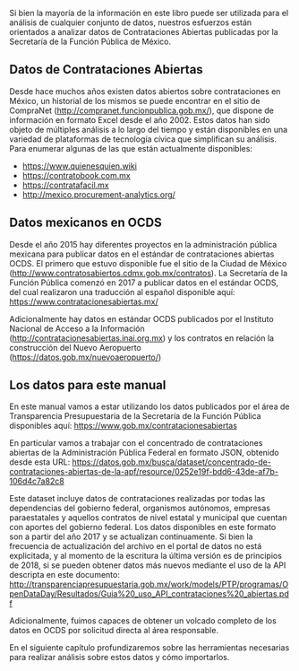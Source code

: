 Si bien la mayoría de la información en este libro puede ser utilizada para el análisis de cualquier conjunto de datos, nuestros esfuerzos  están orientados a analizar datos de Contrataciones Abiertas publicadas por la Secretaría de la Función Pública de México.

## Datos de Contrataciones Abiertas
Desde hace muchos años existen datos abiertos sobre contrataciones en México, un historial de los mismos se puede encontrar en el sitio de CompraNet (http://compranet.funcionpublica.gob.mx/), que dispone de información en formato Excel desde el año 2002. Estos datos han sido objeto de múltiples análisis a lo largo del tiempo y están disponibles en una variedad de plataformas de tecnología cívica que simplifican su análisis. Para enumerar algunas de las que están actualmente disponibles:
* https://www.quienesquien.wiki
* https://contratobook.com.mx
* https://contratafacil.mx
* http://mexico.procurement-analytics.org/

## Datos mexicanos en OCDS
Desde el año 2015 hay diferentes proyectos en la administración pública mexicana para publicar datos en el estándar de contrataciones abiertas OCDS. El primero que estuvo disponible fue el sitio de la Ciudad de México (http://www.contratosabiertos.cdmx.gob.mx/contratos). La Secretaría de la Función Pública comenzó en 2017 a publicar datos en el estándar OCDS, del cual realizaron una traducción al español disponible aquí: https://www.contratacionesabiertas.mx/

Adicionalmente hay datos en estándar OCDS publicados por el Instituto Nacional de Acceso a la Información (http://contratacionesabiertas.inai.org.mx) y los contratos en relación la construcción del Nuevo Aeropuerto (https://datos.gob.mx/nuevoaeropuerto/)

## Los datos para este manual
En este manual vamos a estar utilizando los datos publicados por el área de Transparencia Presupuestaria de la Secretaría de la Función Pública disponibles aquí: https://www.gob.mx/contratacionesabiertas

En particular vamos a trabajar con el concentrado de contrataciones abiertas de la Administración Pública Federal en formato JSON, obtenido desde esta URL: https://datos.gob.mx/busca/dataset/concentrado-de-contrataciones-abiertas-de-la-apf/resource/0252e19f-bdd6-43de-af7b-106d4c7a82c8

Este dataset incluye datos de contrataciones realizadas por todas las dependencias del gobierno federal, organismos autónomos, empresas paraestatales y aquellos contratos de nivel estatal y municipal que cuentan con aportes del gobierno federal. Los datos disponibles en este formato son a partir del año 2017 y se actualizan continuamente. Si bien la frecuencia de actualización del archivo en el portal de datos no está explicitada, y al momento de la escritura la última versión es de principios de 2018, si se pueden obtener datos más nuevos mediante el uso de la API descripta en este documento: http://transparenciapresupuestaria.gob.mx/work/models/PTP/programas/OpenDataDay/Resultados/Guia%20_uso_API_contrataciones%20_abiertas.pdf

Adicionalmente, fuimos capaces de obtener un volcado completo de los datos en OCDS por solicitud directa al área responsable.

En el siguiente capítulo profundizaremos sobre las herramientas necesarias para realizar análisis sobre estos datos y cómo importarlos.
